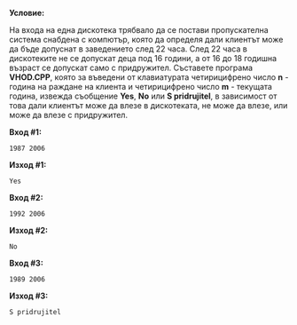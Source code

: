 **Условие:**

На входа на една дискотека трябвало да се постави пропускателна система снабдена с компютър, която да определя дали клиентът може да бъде допуснат в заведението след 22 часа. След 22 часа в дискотеките не се допускат деца под 16 години, а от 16 до 18 годишна възраст се допускат само с придружител. Съставете програма **VHOD.CPP**, която за въведени от клавиатурата четирицифрено число **n** - година на раждане на клиента и четирицифрено число **m** - текущата година, извежда съобщение **Yes**, **No** или **S pridrujitel**, в зависимост от това дали клиентът може да влезе в дискотеката, не може да влезе, или може да влезе с придружител.

**Вход #1:**

	1987 2006

**Изход #1:**

	Yes

**Вход #2:**

	1992 2006

**Изход #2:**

	No

**Вход #3:**

	1989 2006

**Изход #3:**

	S pridrujitel

